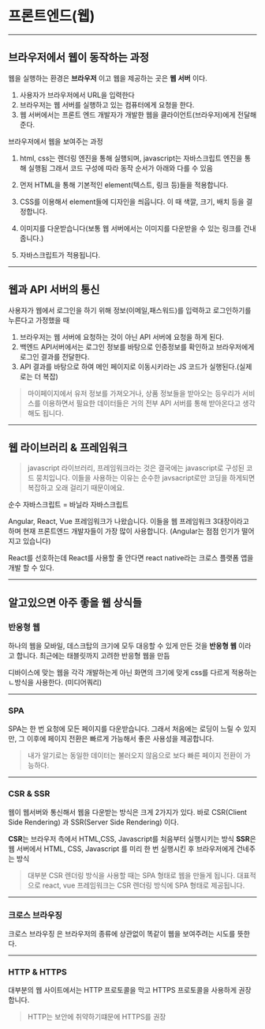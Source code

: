 # 프론트엔드(웹)

---

## 브라우저에서 웹이 동작하는 과정

웹을 실행하는 환경은 **브라우저** 이고 웹을 제공하는 곳은 **웹 서버** 이다.

1. 사용자가 브라우저에서 URL을 입력한다
2. 브라우저는 웹 서버를 실행하고 있는 컴퓨터에게 요청을 한다.
3. 웹 서버에서는 프론트 엔드 개발자가 개발한 웹을 클라이언트(브라우저)에게 전달해준다.

브라우저에서 웹을 보여주는 과정

1. html, css는 렌더링 엔진을 통해 실행되며, javascript는 자바스크립트 엔진을 통해 실행됨 그래서 코드 구성에 따라 동작 순서가 아래와 다를 수 있음

2. 먼저 HTML을 통해 기본적인 element(텍스트, 링크 등)들을 적용합니다.
3. CSS를 이용해서 element들에 디자인을 씌웁니다. 이 때 색깔, 크기, 배치 등을 결정합니다.
4. 이미지를 다운받습니다(보통 웹 서버에서는 이미지를 다운받을 수 있는 링크를 건내줍니다.)
5. 자바스크립트가 적용됩니다.

---

## 웹과 API 서버의 통신

사용자가 웹에서 로그인을 하기 위해 정보(이메일,패스워드)를 입력하고 로그인하기를 누른다고 가정했을 때

1. 브라우저는 웹 서버에 요청하는 것이 아닌 API 서버에 요청을 하게 된다.
2. 백엔드 API서버에서는 로그인 정보를 바탕으로 인증정보를 확인하고 브라우저에게 로그인 결과를 전달한다.
3. API 결과를 바탕으로 하여 메인 페이지로 이동시키라는 JS 코드가 실행된다.(실제로는 더 복잡)

> 마이페이지에서 유저 정보를 가져오거나, 상품 정보들을 받아오는 등우리가 서비스를 이용하면서 필요한 데이터들은 거의 전부 API 서버를 통해 받아온다고 생각해도 됩니다.

---

## 웹 라이브러리 & 프레임워크

> javascript 라이브러리, 프레임워크라는 것은 결국에는 javascript로 구성된 코드 뭉치입니다.
> 이들을 사용하는 이유는 순수한 javsacript로만 코딩을 하게되면 복잡하고 오래 걸리기 때문이에요.

순수 자바스크립트 = 바닐라 자바스크립트

Angular, React, Vue 프레임워크가 나왔습니다.
이들을 웹 프레임워크 3대장이라고 하며 현재 프론트엔드 개발자들이 가장 많이 사용합니다. (Angular는 점점 인기가 떨어지고 있습니다)

React를 선호하는데 React를 사용할 줄 안다면 react native라는 크로스 플랫폼 앱을 개발 할 수 있다.

---

## 알고있으면 아주 좋을 웹 상식들

### 반응형 웹

하나의 웹을 모바일, 데스크탑의 크기에 모두 대응할 수 있게 만든 것을 **반응형 웹** 이라고 합니다.
최근에는 태블릿까지 고려한 반응형 웹을 만듬

디바이스에 맞는 웹을 각각 개발하는게 아닌 화면의 크기에 맞게 css를 다르게 적용하는 ㄴ방식을 사용한다. (미디어쿼리)

---

### SPA

SPA는 한 번 요청에 모든 페이지를 다운받습니다. 그래서 처음에는 로딩이 느릴 수 있지만, 그 이후에 페이지 전환은 빠르게 가능해서 좋은 사용성을 제공합니다.

> 내가 알기로는 동일한 데이터는 불러오지 않음으로 보다 빠른 페이지 전환이 가능하다.

---

### CSR & SSR

웹이 웹서버와 통신해서 웹을 다운받는 방식은 크게 2가지가 있다. 바로 CSR(Client Side Rendering) 과 SSR(Server Side Rendering) 이다.

**CSR**는 브라우저 측에서 HTML,CSS, Javascript를 처음부터 실행시키는 방식
**SSR**은 웹 서버에서 HTML, CSS, Javascript 를 미리 한 번 실행시킨 후 브라우저에게 건네주는 방식

> 대부분 CSR 렌더링 방식을 사용할 때는 SPA 형태로 웹을 만들게 됩니다. 대표적으로 react, vue 프레임워크는 CSR 렌더링 방식에 SPA 형태로 제공됩니다.

---

### 크로스 브라우징

크로스 브라우징 은 브라우저의 종류에 상관없이 똑같이 웹을 보여주려는 시도를 뜻한다.

---

### HTTP & HTTPS

대부분의 웹 사이트에서는 HTTP 프로토콜을 막고 HTTPS 프로토콜을 사용하게 권장합니다.

> HTTP는 보안에 취약하기떄문에 HTTPS를 권장
